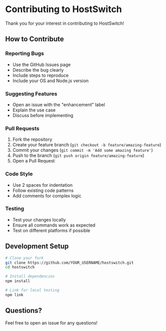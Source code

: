 # Contributing to HostSwitch

Thank you for your interest in contributing to HostSwitch!

## How to Contribute

### Reporting Bugs
- Use the GitHub Issues page
- Describe the bug clearly
- Include steps to reproduce
- Include your OS and Node.js version

### Suggesting Features
- Open an issue with the "enhancement" label
- Explain the use case
- Discuss before implementing

### Pull Requests
1. Fork the repository
2. Create your feature branch (`git checkout -b feature/amazing-feature`)
3. Commit your changes (`git commit -m 'Add some amazing feature'`)
4. Push to the branch (`git push origin feature/amazing-feature`)
5. Open a Pull Request

### Code Style
- Use 2 spaces for indentation
- Follow existing code patterns
- Add comments for complex logic

### Testing
- Test your changes locally
- Ensure all commands work as expected
- Test on different platforms if possible

## Development Setup

```bash
# Clone your fork
git clone https://github.com/YOUR_USERNAME/hostswitch.git
cd hostswitch

# Install dependencies
npm install

# Link for local testing
npm link
```

## Questions?

Feel free to open an issue for any questions!